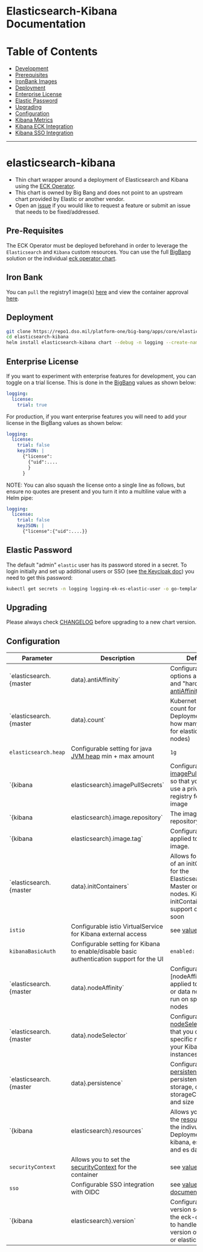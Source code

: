 # Elasticsearch-Kibana Documentation
 
# Table of Contents
- [Development](#elasticsearch-kibana)
- [Prerequisites](#pre-requisites)
- [IronBank Images](#iron-bank)
- [Deployment](#deployment)
- [Enterprise License](#enterprise-license)
- [Elastic Password](#elastic-password)
- [Upgrading](#upgrading)
- [Configuration](#configuration)
- [Kibana Metrics](docs/prometheus.md)
- [Kibana ECK Integration](docs/elastic.md)
- [Kibana SSO Integration](docs/keycloak.md)

---

# elasticsearch-kibana

- Thin chart wrapper around a deployment of Elasticsearch and Kibana using the [ECK Operator](https://repo1.dso.mil/platform-one/big-bang/apps/core/eck-operator).
- This chart is owned by Big Bang and does not point to an upstream chart provided by Elastic or another vendor.
- Open an [issue](https://repo1.dso.mil/platform-one/big-bang/apps/core/elasticsearch-kibana/-/issues) if you would like to request a feature or submit an issue that needs to be fixed/addressed.

## Pre-Requisites

The ECK Operator must be deployed beforehand in order to leverage the `Elasticsearch` and `Kibana` custom resources.  You can use the full [BigBang](https://repo1.dso.mil/platform-one/big-bang/bigbang) solution or the individual [eck operator chart](https://repo1.dso.mil/platform-one/big-bang/apps/core/eck-operator).

## Iron Bank

You can `pull` the registry1 image(s) [here](https://registry1.dso.mil/harbor/projects/3/repositories/elastic%2Felasticsearch%2Felasticsearch) and view the container approval [here](https://ironbank.dso.mil/ironbank/repomap/elastic/elasticsearch).

## Deployment
```bash
git clone https://repo1.dso.mil/platform-one/big-bang/apps/core/elasticsearch-kibana.git
cd elasticsearch-kibana
helm install elasticsearch-kibana chart --debug -n logging --create-namespace -f chart/values.yaml
```

## Enterprise License

If you want to experiment with enterprise features for development, you can toggle on a trial license. This is done in the [BigBang](https://repo1.dso.mil/platform-one/big-bang/bigbang) values as shown below:

```yaml
logging:
  license:
    trial: true
```

For production, if you want enterprise features you will need to add your license in the BigBang values as shown below:

```yaml
logging:
  license:
    trial: false
    keyJSON: |
      {"license":
        {"uid":....
        }
      }
```

NOTE: You can also squash the license onto a single line as follows, but ensure no quotes are present and you turn it into a multiline value with a Helm pipe:

```yaml
logging:
  license:
    trial: false
    keyJSON: |
      {"license":{"uid":....}}
```

## Elastic Password

The default "admin" `elastic` user has its password stored in a secret. To login initially and set up additional users or SSO (see [the Keycloak doc](./docs/keycloak.md)) you need to get this password:

```bash
kubectl get secrets -n logging logging-ek-es-elastic-user -o go-template='{{.data.elastic | base64decode}}'
```

## Upgrading

Please always check [CHANGELOG](./CHANGELOG.md) before upgrading to a new chart version.

## Configuration

| Parameter                                    | Description                                                                                                                                        | Default                                                               |
|----------------------------------------------|----------------------------------------------------------------------------------------------------------------------------------------------------|-----------------------------------------------------------------------|
| `elasticsearch.{master|data}.antiAffinity`   | Configurable options are "soft" and "hard" [antiAffinity][]                                                                                        | `""`                                                                  |
| `elasticsearch.{master|data}.count`          | Kubernetes replica count for the Deployment (i.e. how many pods for elasticsearch nodes)                                                           | `3`                                                                   |
| `elasticsearch.heap`                         | Configurable setting for java [JVM heap](https://www.elastic.co/guide/en/cloud-on-k8s/current/k8s-jvm-heap-size.html) min + max amount             | `1g`                                                                  |
| `{kibana|elasticsearch}.imagePullSecrets`    | Configuration for [imagePullSecrets][] so that you can use a private registry for your image                                                       | `[ ]`                                                                 |
| `{kibana|elasticsearch}.image.repository`    | The image repository URL                                                                                                                           | see [values](./chart/values.yaml)                                     |
| `{kibana|elasticsearch}.image.tag`           | Configurable tag applied to the image.                                                                                                             | `7.9.2`                                                               |
| `elasticsearch.{master|data}.initContainers` | Allows for creation of an initContainer for the Elasticsearch Master or Data nodes. Kibana initContainer support coming soon                       | `[]`                                                                  |
| `istio`                                      | Configurable istio VirtualService for Kibana external access                                                                                       | see [values](./chart/values.yaml)                                     |
| `kibanaBasicAuth`                            | Configurable setting for Kibana to enable/disable basic authentication support for the UI                                                          | `enabled: true`                                                       |
| `elasticsearch.{master|data}.nodeAffinity`   | Configurable [nodeAffinity][] applied to master or data nodes to run on specific nodes                                                             | `{}`                                                                  |
| `elasticsearch.{master|data}.nodeSelector`   | Configurable [nodeSelector][] so that you can target specific nodes for your Kibana instances                                                      | `{}`                                                                  |
| `elasticsearch.{master|data}.persistence`    | Configurable [persistence][] for persistent volume storage, can set storageClassName and size                                                      | see [values](./chart/values.yaml)                                     |
| `{kibana|elasticsearch}.resources`           | Allows you to set the [resources][] for the indivudial Deployments, kibana, es master and es data                                                  | see [values](./chart/values.yaml)                                     |
| `securityContext`                            | Allows you to set the [securityContext][] for the container                                                                                        | see [values](./chart/values.yaml)                                     |
| `sso`                                        | Configurable SSO integration with OIDC                                                                                                             | see [values](./chart/values.yaml) & [documentation](docs/keycloak.md) |
| `{kibana|elasticsearch}.version`             | Configurable version setting for the eck-operator to handle the version of kibana or elasticsearch                                                 | `7.9.2`                                                               |

[antiAffinity]: https://kubernetes.io/docs/concepts/scheduling-eviction/assign-pod-node/#affinity-and-anti-affinity
[imagePullSecrets]: https://kubernetes.io/docs/tasks/configure-pod-container/pull-image-private-registry/#create-a-pod-that-uses-your-secret
[nodeSelector]: https://kubernetes.io/docs/concepts/configuration/assign-pod-node/#nodeselector
[persistence]: https://kubernetes.io/docs/concepts/storage/persistent-volumes/#persistent-volumes
[resources]: https://kubernetes.io/docs/concepts/configuration/manage-compute-resources-container/
[securityContext]: https://kubernetes.io/docs/tasks/configure-pod-container/security-context/#set-the-security-context-for-a-pod
